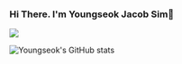 ### Hi There. I'm Youngseok Jacob Sim👋

<a href="https://hits.seeyoufarm.com"><img src="https://hits.seeyoufarm.com/api/count/incr/badge.svg?url=https%3A%2F%2Fgithub.com%2FSupreme-YS&count_bg=%238977AD&title_bg=%2395AD77&icon=&icon_color=%23E7E7E7&title=TODAY%27S+HITS&edge_flat=false"/></a>

![Youngseok's GitHub stats](https://github-readme-stats.vercel.app/api?username=Supreme-YS&theme=dark&show_icons=true)

